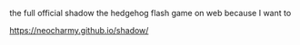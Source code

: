 the full official shadow the hedgehog flash game on web because I want to

https://neocharmy.github.io/shadow/
